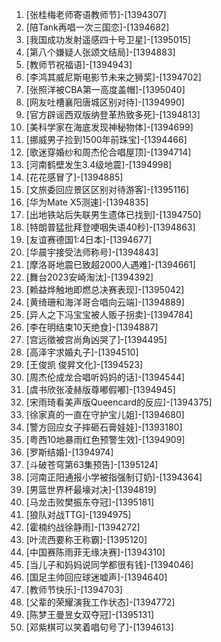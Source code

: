 
1. [张桂梅老师寄语教师节]-[1394307]
1. [陪Tank再唱一次三国恋]-[1394682]
1. [我国成功发射遥感四十号卫星]-[1395015]
1. [第八个嫌疑人张颂文结局]-[1394883]
1. [教师节祝福语]-[1394943]
1. [李鸿其威尼斯电影节未来之狮奖]-[1394702]
1. [张照洋被CBA第一高度盖帽]-[1395040]
1. [网友吐槽襄阳唐城区别对待]-[1394990]
1. [官方辟谣西双版纳登革热致多死]-[1394813]
1. [美科学家在海底发现神秘物体]-[1394699]
1. [挪威男子捡到1500年前珠宝]-[1394466]
1. [歌迷穿婚纱和周杰伦合唱屋顶]-[1394714]
1. [河南鹤壁发生3.4级地震]-[1394998]
1. [花花感冒了]-[1394885]
1. [文旅委回应景区区别对待游客]-[1395116]
1. [华为Mate X5测速]-[1394835]
1. [出地铁站后失联男生遗体已找到]-[1394750]
1. [特朗普猛批拜登哽咽失语40秒]-[1394863]
1. [友谊赛德国1:4日本]-[1394677]
1. [华晨宇接受法师称号]-[1394843]
1. [摩洛哥地震已致超2000人遇难]-[1394661]
1. [舞台2023安崎淘汰]-[1394392]
1. [赖益烨触地即燃总决赛表现]-[1395042]
1. [黄绮珊和海洋哥合唱向云端]-[1394889]
1. [异人之下冯宝宝被人贩子拐卖]-[1394784]
1. [李在明结束10天绝食]-[1394887]
1. [宫远徵被宫尚角凶哭了]-[1394495]
1. [高泽宇求婚丸子]-[1394510]
1. [王俊凯 俊昇文化]-[1394523]
1. [周杰伦成龙合唱听妈妈的话]-[1394544]
1. [虞书欣张凌赫版尊嘟假嘟]-[1394945]
1. [宋雨琦看美声版Queencard的反应]-[1394375]
1. [徐家真的一直在守护宝儿姐]-[1394680]
1. [警方回应女子摔砸石膏娃娃]-[1393180]
1. [粤西10地暴雨红色预警生效]-[1394909]
1. [罗斯结婚]-[1394974]
1. [斗破苍穹第63集预告]-[1395124]
1. [河南正阳通报小学被指强制订奶]-[1394364]
1. [男篮世界杯最壕对决]-[1394819]
1. [马龙击败樊振东夺冠]-[1395181]
1. [狼队对战TTG]-[1394975]
1. [霍楠约战徐静雨]-[1394272]
1. [叶流西要称王称霸]-[1395120]
1. [中国赛陈雨菲无缘决赛]-[1394310]
1. [当儿子和妈妈说同学都很有钱]-[1394046]
1. [国足主帅回应球迷嘘声]-[1394640]
1. [教师节快乐]-[1394703]
1. [父辈的荣耀演我工作状态]-[1394772]
1. [陈梦王曼昱女双夺冠]-[1395131]
1. [邓紫棋可以笑着唱句号了]-[1394613]